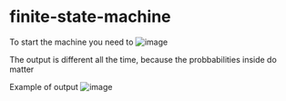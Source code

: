 # finite-state-machine

To start the machine you need to
![image](https://github.com/sviatoweb/finite-state-machine/assets/81622077/823b471f-f01f-418e-b60b-bc79cf30d943)

The output is different all the time, because the probbabilities inside do matter

Example of output
![image](https://github.com/sviatoweb/finite-state-machine/assets/81622077/e43b5fa9-1e64-4b5a-895f-f8f2b8f820d6)
